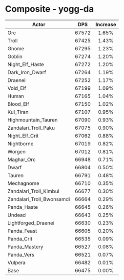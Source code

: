 # Composite - yogg-da
| Actor | DPS | Increase |
|---|:---:|:---:|
|Orc|67572|1.65%|
|Troll|67425|1.43%|
|Gnome|67295|1.23%|
|Goblin|67274|1.20%|
|Night_Elf_Haste|67272|1.20%|
|Dark_Iron_Dwarf|67264|1.19%|
|Draenei|67252|1.17%|
|Void_Elf|67199|1.09%|
|Human|67165|1.04%|
|Blood_Elf|67150|1.02%|
|Kul_Tiran|67107|0.95%|
|Highmountain_Tauren|67090|0.93%|
|Zandalari_Troll_Paku|67075|0.90%|
|Night_Elf_Crit|67062|0.88%|
|Nightborne|67019|0.82%|
|Worgen|67012|0.81%|
|Maghar_Orc|66948|0.71%|
|Dwarf|66804|0.50%|
|Tauren|66791|0.48%|
|Mechagnome|66710|0.35%|
|Zandalari_Troll_Kimbul|66677|0.30%|
|Zandalari_Troll_Bwonsamdi|66664|0.29%|
|Panda_Haste|66645|0.26%|
|Undead|66643|0.25%|
|Lightforged_Draenei|66630|0.23%|
|Panda_Feast|66605|0.20%|
|Panda_Crit|66535|0.09%|
|Panda_Mastery|66527|0.08%|
|Panda_Vers|66521|0.07%|
|Vulpera|66482|0.01%|
|Base|66475|0.00%|
